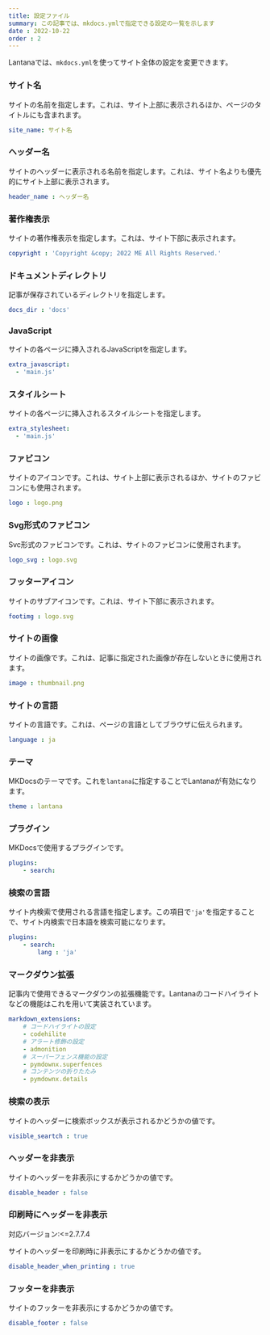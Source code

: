 ```yaml
---
title: 設定ファイル
summary: この記事では、mkdocs.ymlで指定できる設定の一覧を示します
date : 2022-10-22
order : 2
---
```


Lantanaでは、`mkdocs.yml`を使ってサイト全体の設定を変更できます。

### サイト名
サイトの名前を指定します。これは、サイト上部に表示されるほか、ページのタイトルにも含まれます。
```yaml
site_name: サイト名
```

### ヘッダー名
サイトのヘッダーに表示される名前を指定します。これは、サイト名よりも優先的にサイト上部に表示されます。

```yaml
header_name : ヘッダー名
```

### 著作権表示
サイトの著作権表示を指定します。これは、サイト下部に表示されます。
```yaml
copyright : 'Copyright &copy; 2022 ME All Rights Reserved.'
```

### ドキュメントディレクトリ
記事が保存されているディレクトリを指定します。
```yaml
docs_dir : 'docs'
```

### JavaScript
サイトの各ページに挿入されるJavaScriptを指定します。
```yaml
extra_javascript:
  - 'main.js'
```

### スタイルシート
サイトの各ページに挿入されるスタイルシートを指定します。
```yaml
extra_stylesheet:
  - 'main.js'
```

### ファビコン
サイトのアイコンです。これは、サイト上部に表示されるほか、サイトのファビコンにも使用されます。
```yaml
logo : logo.png
```

### Svg形式のファビコン
Svc形式のファビコンです。これは、サイトのファビコンに使用されます。
```yaml
logo_svg : logo.svg
```

### フッターアイコン
サイトのサブアイコンです。これは、サイト下部に表示されます。
```yaml
footimg : logo.svg
```

### サイトの画像
サイトの画像です。これは、記事に指定された画像が存在しないときに使用されます。
```yaml
image : thumbnail.png
```

### サイトの言語
サイトの言語です。これは、ページの言語としてブラウザに伝えられます。
```yaml
language : ja
```

### テーマ
MKDocsのテーマです。これを`lantana`に指定することでLantanaが有効になります。
```yaml
theme : lantana
```

### プラグイン
MKDocsで使用するプラグインです。
```yaml
plugins:
    - search:
```

### 検索の言語
サイト内検索で使用される言語を指定します。この項目で`'ja'`を指定することで、サイト内検索で日本語を検索可能になります。
```yaml
plugins:
    - search:
        lang : 'ja'
```

### マークダウン拡張
記事内で使用できるマークダウンの拡張機能です。Lantanaのコードハイライトなどの機能はこれを用いて実装されています。
```yaml
markdown_extensions:
    # コードハイライトの設定
    - codehilite
    # アラート修飾の設定
    - admonition
    # スーパーフェンス機能の設定
    - pymdownx.superfences
    # コンテンツの折りたたみ
    - pymdownx.details
```

### 検索の表示
サイトのヘッダーに検索ボックスが表示されるかどうかの値です。
```yaml
visible_seartch : true
```

### ヘッダーを非表示
サイトのヘッダーを非表示にするかどうかの値です。
```yaml
disable_header : false
```

### 印刷時にヘッダーを非表示
<span class="badge bg-primary">対応バージョン:<=2.7.7.4</span>

サイトのヘッダーを印刷時に非表示にするかどうかの値です。

```yaml
disable_header_when_printing : true
```

### フッターを非表示
サイトのフッターを非表示にするかどうかの値です。
```yaml
disable_footer : false
```